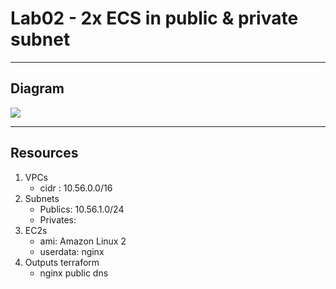 # Lab02 - 2x ECS in public & private subnet

---

## Diagram
[<img src="https://i.imgur.com/B73nQIa.png">](https://i.imgur.com/B73nQIa.png)

---

## Resources
1. VPCs
    * cidr : 10.56.0.0/16
2. Subnets
    * Publics: 10.56.1.0/24
    * Privates: 
3. EC2s
    * ami: Amazon Linux 2
    * userdata: nginx
4. Outputs terraform
    * nginx public dns

